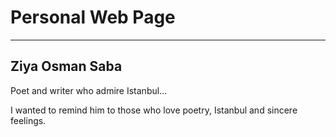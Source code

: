 # Personal Web Page
---
## Ziya Osman Saba

Poet and writer who admire Istanbul...

I wanted to remind him to those who love poetry, Istanbul and sincere feelings.
